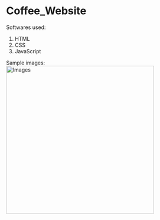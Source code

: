 # Coffee_Website
Softwares used:
<ol>
<li>HTML</li>
<li>CSS</li>
<li>JavaScript</li>
</ol>

Sample images:
<img src="[image1.jpeg](https://github.com/program333/Coffee_Website/blob/main/Images/image1.jpeg)" alt="Images" width="400">

